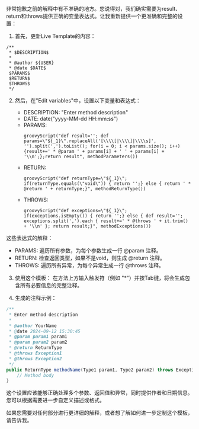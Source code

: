 非常抱歉之前的解释中有不准确的地方。您说得对，我们确实需要为result、return和throws提供正确的变量表达式。让我重新提供一个更准确和完整的设置：

1. 首先，更新Live Template的内容：

```
/**
 * $DESCRIPTION$
 *
 * @author ${USER}
 * @date $DATE$
 $PARAMS$
 $RETURN$
 $THROWS$
 */
```

2. 然后，在"Edit variables"中，设置以下变量和表达式：

   - DESCRIPTION: "Enter method description"
   - DATE: date("yyyy-MM-dd HH:mm:ss")
   - PARAMS: 
     ```
     groovyScript("def result=''; def params=\"${_1}\".replaceAll('[\\\\[|\\\\]|\\\\s]', '').split(',').toList(); for(i = 0; i < params.size(); i++) {result+=' * @param ' + params[i] + ' ' + params[i] + '\\n';};return result", methodParameters())
     ```
   - RETURN:
     ```
     groovyScript("def returnType=\"${_1}\"; if(returnType.equals(\"void\")) { return '';} else { return ' * @return ' + returnType;}", methodReturnType())
     ```
   - THROWS:
     ```
     groovyScript("def exceptions=\"${_1}\"; if(exceptions.isEmpty()) { return '';} else { def result=''; exceptions.split(',').each { result+=' * @throws ' + it.trim() + '\\n' }; return result;}", methodExceptions())
     ```

这些表达式的解释：

- PARAMS: 遍历所有参数，为每个参数生成一行 @param 注释。
- RETURN: 检查返回类型，如果不是void，则生成 @return 注释。
- THROWS: 遍历所有异常，为每个异常生成一行 @throws 注释。

3. 使用这个模板：
   在方法上方输入触发符（例如 "*"）并按Tab键，将会生成包含所有必要信息的完整注释。

4. 生成的注释示例：

```java
/**
 * Enter method description
 *
 * @author YourName
 * @date 2024-09-12 15:30:45
 * @param param1 param1
 * @param param2 param2
 * @return ReturnType
 * @throws Exception1
 * @throws Exception2
 */
public ReturnType methodName(Type1 param1, Type2 param2) throws Exception1, Exception2 {
    // Method body
}
```

这个设置应该能够正确处理多个参数、返回值和异常，同时提供作者和日期信息。您可以根据需要进一步自定义描述或格式。

如果您需要对任何部分进行更详细的解释，或者想了解如何进一步定制这个模板，请告诉我。
